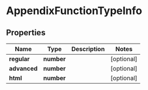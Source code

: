 # AppendixFunctionTypeInfo

## Properties

| Name | Type | Description | Notes |
|------------ | ------------- | ------------- | -------------|
**regular** | **number** |  |[optional]|
**advanced** | **number** |  |[optional]|
**html** | **number** |  |[optional]|